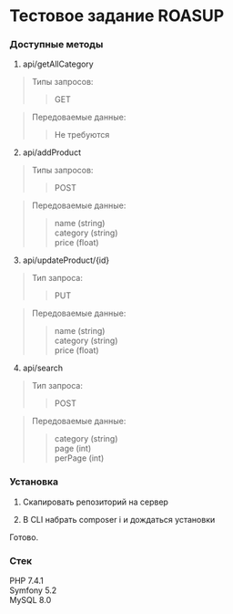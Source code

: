 # Тестовое задание ROASUP #

### Доступные методы ###

1. api/getAllCategory

>Типы запросов:  
>>GET  

>Передоваемые данные:  
>>Не требуются  

2. api/addProduct

>Типы запросов:  
>>POST  

>Передоваемые данные:  
>>name (string)  
>>category (string)  
>>price (float)  

3. api/updateProduct/{id}

>Тип запроса:  
>>PUT  

>Передоваемые данные:  
>>name (string)  
>>category (string)  
>>price (float)  

4. api/search

>Тип запроса:  
>>POST  

>Передоваемые данные:  
>>category (string)  
>>page (int)  
>>perPage (int)  

### Установка ###

1. Скапировать репозиторий на сервер

2. В CLI набрать composer i и дождаться установки

Готово.

### Стек ###

PHP 7.4.1  
Symfony 5.2  
MySQL 8.0
